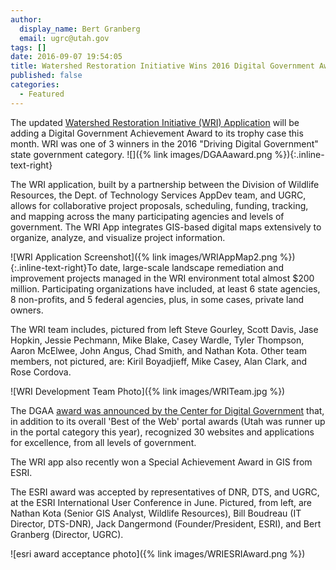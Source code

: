 ```yaml
---
author:
  display_name: Bert Granberg
  email: ugrc@utah.gov
tags: []
date: 2016-09-07 19:54:05
title: Watershed Restoration Initiative Wins 2016 Digital Government Award
published: false
categories:
  - Featured
---
```


The updated [Watershed Restoration Initiative (WRI) Application](https://wri.utah.gov/wri/) will be adding a Digital Government Achievement Award to its trophy case this month. WRI was one of 3 winners in the 2016 "Driving Digital Government" state government category. ![]({% link images/DGAAaward.png %}){:.inline-text-right}

The WRI application, built by a partnership between the Division of Wildlife Resources, the Dept. of Technology Services AppDev team, and UGRC, allows for collaborative project proposals, scheduling, funding, tracking, and mapping across the many participating agencies and levels of government. The WRI App integrates GIS-based digital maps extensively to organize, analyze, and visualize project information.

![WRI Application Screenshot]({% link images/WRIAppMap2.png %}){:.inline-text-right}To date, large-scale landscape remediation and improvement projects managed in the WRI environment total almost $200 million. Participating organizations have included, at least 6 state agencies, 8 non-profits, and 5 federal agencies, plus, in some cases, private land owners.

The WRI team includes, pictured from left Steve Gourley, Scott Davis, Jase Hopkin, Jessie Pechmann, Mike Blake, Casey Wardle, Tyler Thompson, Aaron McElwee, John Angus, Chad Smith, and Nathan Kota. Other team members, not pictured, are: Kiril Boyadjieff, Mike Casey, Alan Clark, and Rose Cordova.

![WRI Development Team Photo]({% link images/WRITeam.jpg %})

The DGAA [award was announced by the Center for Digital Government](http://www.govtech.com/cdg/digital-government-achievement/Best-of-the-Web-Digital-Government-Achievement-Awards-2016-Winners-Announced.html) that, in addition to its overall 'Best of the Web' portal awards (Utah was runner up in the portal category this year), recognized 30 websites and applications for excellence, from all levels of government.

The WRI app also recently won a Special Achievement Award in GIS from ESRI.

The ESRI award was accepted by representatives of DNR, DTS, and UGRC, at the ESRI International User Conference in June. Pictured, from left, are Nathan Kota (Senior GIS Analyst, Wildlife Resources), Bill Boudreau (IT Director, DTS-DNR), Jack Dangermond (Founder/President, ESRI), and Bert Granberg (Director, UGRC).

![esri award acceptance photo]({% link images/WRIESRIAward.png %})

